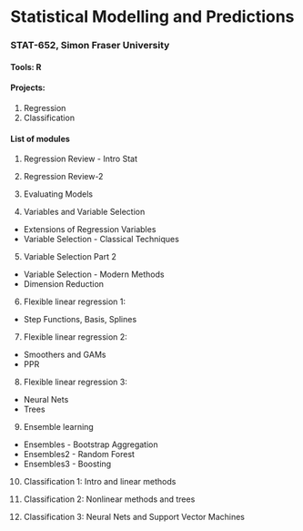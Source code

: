 # Statistical Modelling and Predictions
### STAT-652, Simon Fraser University
#### Tools: R


#### Projects:
1. Regression
2. Classification

#### List of modules
1. Regression Review - Intro Stat

2. Regression Review-2

3. Evaluating Models

4. Variables and Variable Selection
- Extensions of Regression Variables
- Variable Selection - Classical Techniques

5. Variable Selection Part 2
- Variable Selection - Modern Methods
- Dimension Reduction

6. Flexible linear regression 1:
- Step Functions, Basis, Splines


7.  Flexible linear regression 2:
- Smoothers and GAMs
- PPR


8. Flexible linear regression 3:
- Neural Nets
- Trees


9. Ensemble learning
- Ensembles - Bootstrap Aggregation
- Ensembles2 - Random Forest
- Ensembles3 - Boosting

10. Classification 1: Intro and linear methods

11. Classification 2: Nonlinear methods and trees

12. Classification 3: Neural Nets and Support Vector Machines
